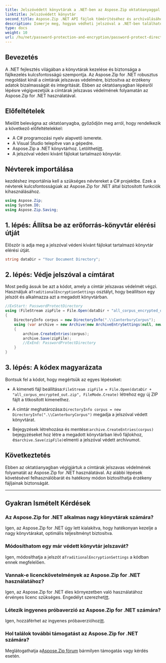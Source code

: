 ```yaml
---
title: Jelszóvédett könyvtárak a .NET-ben az Aspose.Zip oktatóanyaggal
linktitle: Jelszóvédett könyvtár
second_title: Aspose.Zip .NET API fájlok tömörítéséhez és archiválásához
description: Ismerje meg, hogyan védheti jelszóval a .NET-ben található könyvtárakat az Aspose.Zip segítségével. Ezzel a lépésenkénti oktatóanyaggal könnyedén biztonságba helyezheti fájljait.
type: docs
weight: 10
url: /hu/net/password-protection-and-encryption/password-protect-directory/
---
```


## Bevezetés

A .NET fejlesztés világában a könyvtárak kezelése és biztonsága a fájlkezelés kulcsfontosságú szempontja. Az Aspose.Zip for .NET robusztus megoldást kínál a címtárak jelszavas védelmére, biztosítva az érzékeny adatok bizalmasságát és integritását. Ebben az oktatóanyagban lépésről lépésre végigvezetjük a címtárak jelszavas védelmének folyamatán az Aspose.Zip for .NET használatával.

## Előfeltételek

Mielőtt belevágna az oktatóanyagba, győződjön meg arról, hogy rendelkezik a következő előfeltételekkel:

- A C# programozási nyelv alapvető ismerete.
- A Visual Studio telepítve van a gépedre.
-  Aspose.Zip a .NET könyvtárhoz. Letöltheti[itt](https://releases.aspose.com/zip/net/).
- A jelszóval védeni kívánt fájlokat tartalmazó könyvtár.

## Névterek importálása

kezdéshez importálnia kell a szükséges névtereket a C# projektbe. Ezek a névterek kulcsfontosságúak az Aspose.Zip for .NET által biztosított funkciók kihasználásához.

```csharp
using Aspose.Zip;
using System.IO;
using Aspose.Zip.Saving;
```

## 1. lépés: Állítsa be az erőforrás-könyvtár elérési útját

Először is adja meg a jelszóval védeni kívánt fájlokat tartalmazó könyvtár elérési útját.

```csharp
string dataDir = "Your Document Directory";
```

## 2. lépés: Védje jelszóval a címtárat

 Most pedig ássuk be azt a kódot, amely a címtár jelszavas védelmét végzi. Használjuk a`TraditionalEncryptionSettings` osztályt, hogy beállítson egy jelszót és alkalmazza azt a megadott könyvtárban.

```csharp
//ExStart: PasswordProtectDirectory
using (FileStream zipFile = File.Open(dataDir + "all_corpus_encrypted_out.zip", FileMode.Create))
{
    DirectoryInfo corpus = new DirectoryInfo(".\\CanterburyCorpus");
    using (var archive = new Archive(new ArchiveEntrySettings(null, new TraditionalEncryptionSettings("p@s$"))))
    {
        archive.CreateEntries(corpus);
        archive.Save(zipFile);
        //ExEnd: PasswordProtectDirectory
    }
}
```

## 3. lépés: A kódex magyarázata

Bontsuk fel a kódot, hogy megértsük az egyes lépéseket:

-  A kimeneti fájl beállítása:`FileStream zipFile = File.Open(dataDir + "all_corpus_encrypted_out.zip", FileMode.Create)` létrehoz egy új ZIP fájlt a titkosított kimenethez.

-  A címtár meghatározása:`DirectoryInfo corpus = new DirectoryInfo(".\\CanterburyCorpus")` megadja a jelszóval védett könyvtárat.

-  Bejegyzések létrehozása és mentése:`archive.CreateEntries(corpus)` bejegyzéseket hoz létre a megadott könyvtárban lévő fájlokhoz, és`archive.Save(zipFile)`elmenti a jelszóval védett archívumot.

## Következtetés

Ebben az oktatóanyagban végigjártuk a címtárak jelszavas védelmének folyamatát az Aspose.Zip for .NET használatával. Az alábbi lépések követésével felhasználóbarát és hatékony módon biztosíthatja érzékeny fájljainak biztonságát.

---

## Gyakran Ismételt Kérdések

### Az Aspose.Zip for .NET alkalmas nagy könyvtárak számára?
Igen, az Aspose.Zip for .NET úgy lett kialakítva, hogy hatékonyan kezelje a nagy könyvtárakat, optimális teljesítményt biztosítva.

### Módosíthatom egy már védett könyvtár jelszavát?
 Igen, módosíthatja a jelszót a`TraditionalEncryptionSettings` a kódban ennek megfelelően.

### Vannak-e licenckövetelmények az Aspose.Zip for .NET használatához?
 Igen, az Aspose.Zip for .NET éles környezetben való használatához érvényes licenc szükséges. Engedélyt szerezhet[itt](https://purchase.aspose.com/buy).

### Létezik ingyenes próbaverzió az Aspose.Zip for .NET számára?
 Igen, hozzáférhet az ingyenes próbaverzióhoz[itt](https://releases.aspose.com/).

### Hol találok további támogatást az Aspose.Zip for .NET számára?
 Meglátogathatja a[Aspose.Zip fórum](https://forum.aspose.com/c/zip/37) bármilyen támogatás vagy kérdés esetén.

